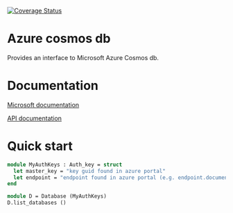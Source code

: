 [![Coverage Status](https://coveralls.io/repos/github/mknaack/azure-cosmos-db/badge.svg?branch=actions)](https://coveralls.io/github/mknaack/azure-cosmos-db?branch=main)

Azure cosmos db
===============

Provides an interface to Microsoft Azure Cosmos db.

# Documentation

[Microsoft documentation](https://docs.microsoft.com/en-us/rest/api/cosmos-db/)

[API documentation](https://mknaack.github.io/azure-cosmos-db/)

# Quick start

```ocaml
module MyAuthKeys : Auth_key = struct
  let master_key = "key guid found in azure portal"
  let endpoint = "endpoint found in azure portal (e.g. endpoint.documents.azure.com)"
end

module D = Database (MyAuthKeys)
D.list_databases ()
```